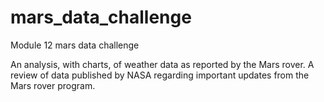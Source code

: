 # mars_data_challenge
Module 12 mars data challenge

An analysis, with charts, of weather data as reported by the Mars rover.
A review of data published by NASA regarding important updates from the Mars rover program.
